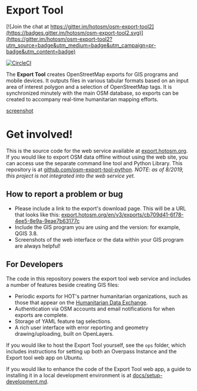# Export Tool

[![Join the chat at https://gitter.im/hotosm/osm-export-tool2](https://badges.gitter.im/hotosm/osm-export-tool2.svg)](https://gitter.im/hotosm/osm-export-tool2?utm_source=badge&utm_medium=badge&utm_campaign=pr-badge&utm_content=badge)

[![CircleCI](https://circleci.com/gh/hotosm/osm-export-tool.svg?style=svg)](https://circleci.com/gh/hotosm/osm-export-tool)

The **Export Tool** creates OpenStreetMap exports for GIS programs and mobile devices. It outputs files in various tabular formats based on an input area of interest polygon and a selection of OpenStreetMap tags. It is synchronized minutely with the main OSM database, so exports can be created to accompany real-time humanitarian mapping efforts.

[screenshot](docs/screenshot.png)

# Get involved!

This is the source code for the web service available at [export.hotosm.org](https://export.hotosm.org). If you would like to export OSM data offline without using the web site, you can access use the separate command line tool and Python Library. This repository is at [github.com/osm-export-tool-python](https://github.com/hotosm/osm-export-tool-python). *NOTE: as of 8/2019, this project is not integrated into the web service yet.*

## How to report a problem or bug

* Please include a link to the export's download page. This will be a URL that looks like this: [export.hotosm.org/en/v3/exports/cb709d41-6f78-4ee5-8e9a-9eae7b63177c](https://export.hotosm.org/en/v3/exports/cb709d41-6f78-4ee5-8e9a-9eae7b63177c)
* Include the GIS program you are using and the version: for example, QGIS 3.8.
* Screenshots of the web interface or the data within your GIS program are always helpful!

## For Developers

The code in this repository powers the export tool web service and includes a number of features beside creating GIS files:

* Periodic exports for HOT's partner humanitarian organizations, such as those that appear on the [Humanitarian Data Exchange](https://data.humdata.org).
* Authentication via OSM accounts and email notifications for when exports are complete.
* Storage of YAML feature tag selections.
* A rich user interface with error reporting and geometry drawing/uploading, built on OpenLayers.

If you would like to host the Export Tool yourself, see the `ops` folder, which includes instructions for setting up both an Overpass Instance and the Export tool web app on Ubuntu. 

If you would like to enhance the code of the Export Tool web app, a guide to installing it in a local development environment is at [docs/setup-development.md](docs/setup-development.md).
